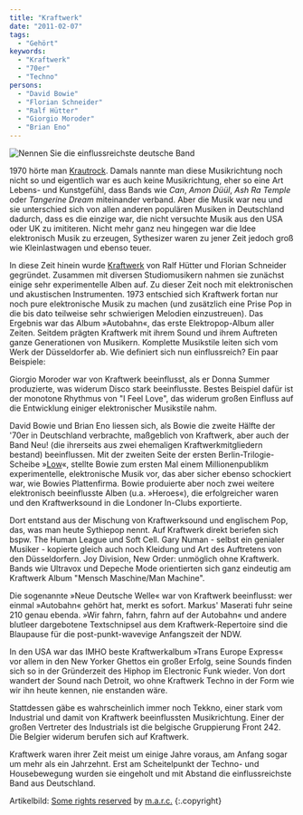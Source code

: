 ```yaml
---
title: "Kraftwerk"
date: "2011-02-07"
tags:
  - "Gehört"
keywords:
  - "Kraftwerk"
  - "70er"
  - "Techno"
persons:
  - "David Bowie"
  - "Florian Schneider"
  - "Ralf Hütter"
  - "Giorgio Moroder"
  - "Brian Eno"
---
```


![Nennen Sie die einflussreichste deutsche Band](/img/codecandies/kraftwerk_artikelbild.jpg "kraftwerk_artikelbild")


1970 hörte man [Krautrock](http://en.wikipedia.org/wiki/Krautrock). Damals nannte man diese Musikrichtung noch nicht so und eigentlich war es auch keine Musikrichtung, eher so eine Art Lebens- und Kunstgefühl, dass Bands wie _Can_, _Amon Düül_, _Ash Ra Temple_ oder _Tangerine Dream_ miteinander verband. Aber die Musik war neu und sie unterschied sich von allen anderen populären Musiken in Deutschland dadurch, dass es die einzige war, die nicht versuchte Musik aus den USA oder UK zu imititeren. Nicht mehr ganz neu hingegen war die Idee elektronisch Musik zu erzeugen, Sythesizer waren zu jener Zeit jedoch groß wie Kleinlastwagen und ebenso teuer.

In diese Zeit hinein wurde [Kraftwerk](https://www.kraftwerk.com/ "Kraftwerk Homepage") von Ralf Hütter und Florian Schneider gegründet. Zusammen mit diversen Studiomusikern nahmen sie zunächst einige sehr experimentelle Alben auf. Zu dieser Zeit noch mit elektronischen und akustischen Instrumenten. 1973 entschied sich Kraftwerk fortan nur noch pure elektronische Musik zu machen (und zusätzlich eine Prise Pop in die bis dato teilweise sehr schwierigen Melodien einzustreuen). Das Ergebnis war das Album »Autobahn«, das erste Elektropop-Album aller Zeiten. Seitdem prägten Kraftwerk mit ihrem Sound und ihrem Auftreten ganze Generationen von Musikern. Komplette Musikstile leiten sich vom Werk der Düsseldorfer ab. Wie definiert sich nun einflussreich? Ein paar Beispiele:

Giorgio Moroder war von Kraftwerk beeinflusst, als er Donna Summer produzierte, was widerum Disco stark beeinflusste. Bestes Beispiel dafür ist der monotone Rhythmus von "I Feel Love", das widerum großen Einfluss auf die Entwicklung einiger elektronischer Musikstile nahm.

David Bowie und Brian Eno liessen sich, als Bowie die zweite Hälfte der '70er in Deutschland verbrachte, maßgeblich von Kraftwerk, aber auch der Band Neu! (die ihrerseits aus zwei ehemaligen Kraftwerkmitgliedern bestand) beeinflussen. Mit der zweiten Seite der ersten Berlin-Trilogie-Scheibe »[Low](http://en.wikipedia.org/wiki/Low_%28album%29)«, stellte Bowie zum ersten Mal einem Millionenpublikm experimentelle, elektronische Musik vor, das aber sicher ebenso schockiert war, wie Bowies Plattenfirma. Bowie produierte aber noch zwei weitere elektronisch beeinflusste Alben (u.a. »Heroes«), die erfolgreicher waren und den Kraftwerksound in die Londoner In-Clubs exportierte.

Dort entstand aus der Mischung von Kraftwerksound und englischem Pop, das, was man heute Sythiepop nennt. Auf Kraftwerk direkt beriefen sich bspw. The Human League und Soft Cell. Gary Numan - selbst ein genialer Musiker - kopierte gleich auch noch Kleidung und Art des Auftretens von den Düsseldorfern. Joy Division, New Order: unmöglich ohne Kraftwerk. Bands wie Ultravox und Depeche Mode orientierten sich ganz eindeutig am Kraftwerk Album "Mensch Maschine/Man Machine".

Die sogenannte »Neue Deutsche Welle« war von Kraftwerk beeinflusst: wer einmal »Autobahn« gehört hat, merkt es sofort. Markus' Maserati fuhr seine 210 genau ebenda. »Wir fahrn, fahrn, fahrn auf der Autobahn« und andere blutleer dargebotene Textschnipsel aus dem Kraftwerk-Repertoire sind die Blaupause für die post-punkt-wavevige Anfangszeit der NDW.

In den USA war das IMHO beste Kraftwerkalbum »Trans Europe Express« vor allem in den New Yorker Ghettos ein großer Erfolg, seine Sounds finden sich so in der Gründerzeit des Hiphop im Electronic Funk wieder. Von dort wandert der Sound nach Detroit, wo ohne Kraftwerk Techno in der Form wie wir ihn heute kennen, nie enstanden wäre.

Stattdessen gäbe es wahrscheinlich immer noch Tekkno, einer stark vom Industrial und damit von Kraftwerk beeinflussten Musikrichtung. Einer der großen Vertreter des Industrials ist die belgische Gruppierung Front 242. Die Belgier widerum berufen sich auf Kraftwerk.

Kraftwerk waren ihrer Zeit meist um einige Jahre voraus, am Anfang sogar um mehr als ein Jahrzehnt. Erst am Scheitelpunkt der Techno- und Housebewegung wurden sie eingeholt und mit Abstand die einflussreichste Band aus Deutschland.

Artikelbild: [Some rights reserved](http://creativecommons.org/licenses/by-sa/2.0/) by [m.a.r.c.](http://www.flickr.com/photos/mabi/) {:.copyright}
